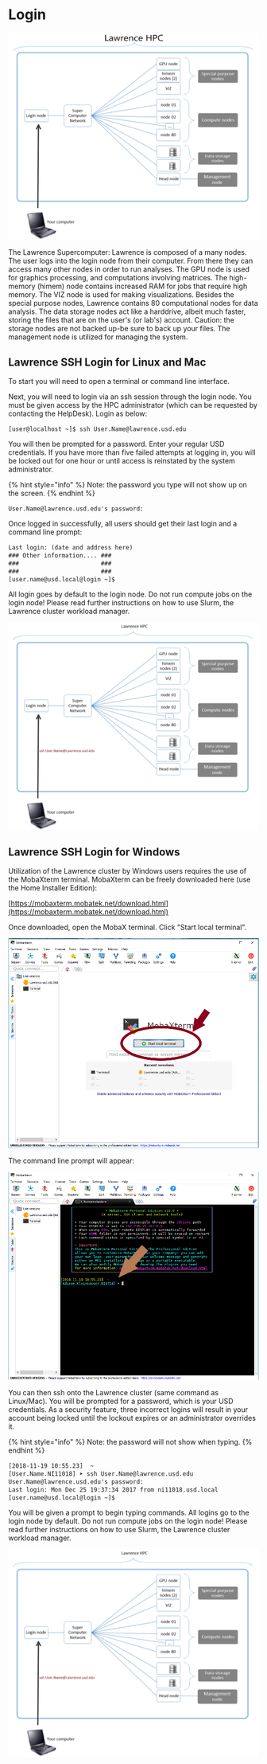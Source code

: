 # Login

![](../.gitbook/assets/lawrencediagram2%20%281%29.png)

The Lawrence Supercomputer: Lawrence is composed of a many nodes. The user logs into the login node from their computer. From there they can access many other nodes in order to run analyses. The GPU node is used for graphics processing, and computations involving matrices. The high-memory \(himem\) node contains increased RAM for jobs that require high memory. The VIZ node is used for making visualizations. Besides the special purpose nodes, Lawrence contains 80 computational nodes for data analysis.  The data storage nodes act like a harddrive, albeit much faster, storing the files that are on the user's \(or lab's\) account.  Caution: the storage nodes are not backed up-be sure to back up your files.  The management node is utilized for managing the system.

## Lawrence SSH Login for Linux and Mac

To start you will need to open a terminal or command line interface.

Next, you will need to login via an ssh session through the login node. You must be given access by the HPC administrator \(which can be requested by contacting the HelpDesk\). Login as below:

```text
[user@localhost ~]$ ssh User.Name@lawrence.usd.edu
```

You will then be prompted for a password. Enter your regular USD credentials. If you have more than five failed attempts at logging in, you will be locked out for one hour or until access is reinstated by the system administrator.

{% hint style="info" %}
Note: the password you type will not show up on the screen.
{% endhint %}

```text
User.Name@lawrence.usd.edu's password:
```

Once logged in successfully, all users should get their last login and a command line prompt:

```text
Last login: (date and address here)
### Other information.... ###
###                       ###
###                       ###
[user.name@usd.local@login ~]$
```

All login goes by default to the login node. Do not run compute jobs on the login node! Please read further instructions on how to use Slurm, the Lawrence cluster workload manager.

![](../.gitbook/assets/lawrencediagram2-ssh.png)

## Lawrence SSH Login for Windows

Utilization of the Lawrence cluster by Windows users requires the use of the MobaXterm terminal. MobaXterm can be freely downloaded here \(use the Home Installer Edition\):

[https://mobaxterm.mobatek.net/download.html](https://mobaxterm.mobatek.net/download.html)

Once downloaded, open the MobaX terminal.  Click "Start local terminal".

![](../.gitbook/assets/mobax-startterminal.png)

The command line prompt will appear:

![](../.gitbook/assets/mobax-startterminallogin.png)

You can then ssh onto the Lawrence cluster \(same command as Linux/Mac\). You will be prompted for a password, which is your USD credentials. As a security feature, three incorrect logins will result in your account being locked until the lockout expires or an administrator overrides it.

{% hint style="info" %}
Note: the password will not show when typing.
{% endhint %}

```text
[2018-11-19 10:55.23]  ~
[User.Name.NI11018] ➤ ssh User.Name@lawrence.usd.edu
User.Name@lawrence.usd.edu's password:
Last login: Mon Dec 25 19:37:34 2017 from ni11018.usd.local
[user.name@usd.local@login ~]$
```

You will be given a prompt to begin typing commands. All logins go to the login node by default. Do not run compute jobs on the login node! Please read further instructions on how to use Slurm, the Lawrence cluster workload manager.

![The &quot;ssh User.Name@Lawrence.usd.edu&quot; command is used to login to the &quot;Login node&quot; on Lawrence](../.gitbook/assets/lawrencediagram2-ssh.png)



